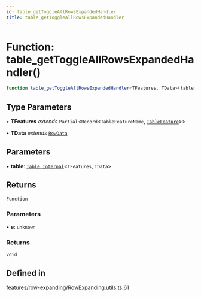 ```yaml
---
id: table_getToggleAllRowsExpandedHandler
title: table_getToggleAllRowsExpandedHandler
---
```


# Function: table\_getToggleAllRowsExpandedHandler()

```ts
function table_getToggleAllRowsExpandedHandler<TFeatures, TData>(table): (e) => void
```

## Type Parameters

• **TFeatures** *extends* `Partial`\<`Record`\<`TableFeatureName`, [`TableFeature`](../interfaces/tablefeature.md)\>\>

• **TData** *extends* [`RowData`](../type-aliases/rowdata.md)

## Parameters

• **table**: [`Table_Internal`](../type-aliases/table_internal.md)\<`TFeatures`, `TData`\>

## Returns

`Function`

### Parameters

• **e**: `unknown`

### Returns

`void`

## Defined in

[features/row-expanding/RowExpanding.utils.ts:61](https://github.com/TanStack/table/blob/main/packages/table-core/src/features/row-expanding/RowExpanding.utils.ts#L61)
